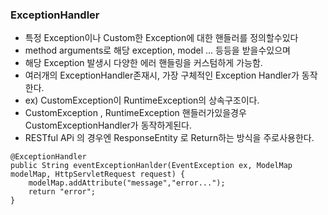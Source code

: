 ### ExceptionHandler 
- 특정 Exception이나 Custom한 Exception에 대한 핸들러를 정의할수있다
- method arguments로 해당 exception, model ... 등등을 받을수있으며
- 해당 Exception 발생시 다양한 에러 핸들링을 커스텀하게 가능함.
- 여러개의 ExceptionHandler존재시, 가장 구체적인 Exception Handler가 동작한다.
- ex) CustomException이 RuntimeException의 상속구조이다.
- CustomException , RuntimeException 핸들러가있을경우 CustomExceptionHandler가 동작하게된다.
- RESTful APi 의 경우엔 ResponseEntity 로 Return하는 방식을 주로사용한다.
```
@ExceptionHandler
public String eventExceptionHanlder(EventException ex, ModelMap modelMap, HttpServletRequest request) {
    modelMap.addAttribute("message","error...");
    return "error";
}
```
